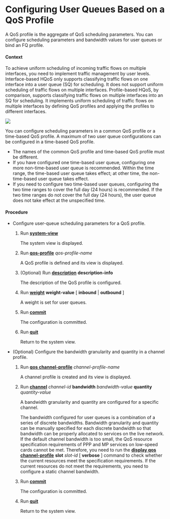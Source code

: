 Configuring User Queues Based on a QoS Profile
==============================================

A QoS profile is the aggregate of QoS scheduling parameters. You can configure scheduling parameters and bandwidth values for user queues or bind an FQ profile.

#### Context

To achieve uniform scheduling of incoming traffic flows on multiple interfaces, you need to implement traffic management by user levels. Interface-based HQoS only supports classifying traffic flows on one interface into a user queue (SQ) for scheduling. It does not support uniform scheduling of traffic flows on multiple interfaces. Profile-based HQoS, by comparison, supports classifying traffic flows on multiple interfaces into an SQ for scheduling. It implements uniform scheduling of traffic flows on multiple interfaces by defining QoS profiles and applying the profiles to different interfaces.

![](../../../../public_sys-resources/note_3.0-en-us.png) 

You can configure scheduling parameters in a common QoS profile or a time-based QoS profile. A maximum of two user queue configurations can be configured in a time-based QoS profile.

* The names of the common QoS profile and time-based QoS profile must be different.
* If you have configured one time-based user queue, configuring one more non-time-based user queue is recommended. Within the time range, the time-based user queue takes effect; at other time, the non-time-based user queue takes effect.
* If you need to configure two time-based user queues, configuring the two time ranges to cover the full day (24 hours) is recommended. If the two time ranges do not cover the full day (24 hours), the user queue does not take effect at the unspecified time.


#### Procedure

* Configure user-queue scheduling parameters for a QoS profile.
  1. Run [**system-view**](cmdqueryname=system-view)
     
     
     
     The system view is displayed.
  2. Run [**qos-profile**](cmdqueryname=qos-profile) *qos-profile-name*
     
     
     
     A QoS profile is defined and its view is displayed.
  3. (Optional) Run **[**description**](cmdqueryname=description)** **description-info**
     
     
     
     The description of the QoS profile is configured.
  4. Run **[**weight**](cmdqueryname=weight)** **weight-value** [ ****inbound**** | ****outbound**** ]
     
     
     
     A weight is set for user queues.
  5. Run [**commit**](cmdqueryname=commit)
     
     
     
     The configuration is committed.
  6. Run [**quit**](cmdqueryname=quit)
     
     
     
     Return to the system view.
* (Optional) Configure the bandwidth granularity and quantity in a channel profile.
  1. Run [**qos channel-profile**](cmdqueryname=qos+channel-profile) *channel-profile-name*
     
     
     
     A channel profile is created and its view is displayed.
  2. Run [**channel**](cmdqueryname=channel) *channel-id* ****bandwidth**** *bandwidth-value* ****quantity**** *quantity-value*
     
     
     
     A bandwidth granularity and quantity are configured for a specific channel.
     
     
     
     The bandwidth configured for user queues is a combination of a series of discrete bandwidths. Bandwidth granularity and quantity can be manually specified for each discrete bandwidth so that bandwidth can be properly allocated to services on the live network. If the default channel bandwidth is too small, the QoS resource specification requirements of PPP and MP services on low-speed cards cannot be met. Therefore, you need to run the [**display qos channel-profile**](cmdqueryname=display+qos+channel-profile) **slot** *slot-id* [ **verbose** ] command to check whether the current resources meet the specification requirements. If the current resources do not meet the requirements, you need to configure a static channel bandwidth.
  3. Run [**commit**](cmdqueryname=commit)
     
     
     
     The configuration is committed.
  4. Run [**quit**](cmdqueryname=quit)
     
     
     
     Return to the system view.